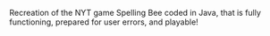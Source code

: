 Recreation of the NYT game Spelling Bee coded in Java, that is fully functioning, prepared for user errors, and playable!
